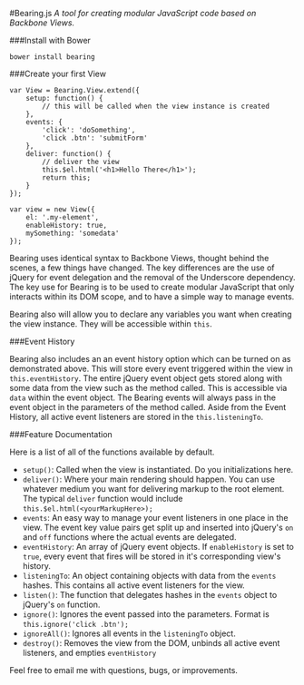#Bearing.js
_A tool for creating modular JavaScript code based on Backbone Views._

###Install with Bower

```
bower install bearing
```

###Create your first View

```
var View = Bearing.View.extend({
	setup: function() {
		// this will be called when the view instance is created
	},
	events: {
		'click': 'doSomething',
		'click .btn': 'submitForm'
	},
	deliver: function() {
		// deliver the view
		this.$el.html('<h1>Hello There</h1>');
		return this;
	}
});

var view = new View({
	el: '.my-element',
	enableHistory: true,
	mySomething: 'somedata'
});
```
Bearing uses identical syntax to Backbone Views, thought behind the scenes, a few things have changed.
The key differences are the use of jQuery for event delegation and the removal of the Underscore dependency.
The key use for Bearing is to be used to create modular JavaScript that only interacts within its DOM scope, and to have a simple way to manage events.

Bearing also will allow you to declare any variables you want when creating the view instance.  They will be accessible within ```this```.

###Event History

Bearing also includes an an event history option which can be turned on as demonstrated above.  This will store every event triggered within the view in ```this.eventHistory```.  The entire jQuery event object gets stored along with some data from the view such as the method called.
This is accessible via ```data``` within the event object.  The Bearing events will always pass in the event object in the parameters of the method called.
Aside from the Event History, all active event listeners are stored in the ```this.listeningTo```.

###Feature Documentation

Here is a list of all of the functions available by default.

- ```setup()```: Called when the view is instantiated.  Do you initializations here.
- ```deliver()```: Where your main rendering should happen.  You can use whatever medium you want for delivering markup to the root element.  The typical ```deliver``` function would include ```this.$el.html(<yourMarkupHere>);```
- ```events```: An easy way to manage your event listeners in one place in the view.  The event key value pairs get split up and inserted into jQuery's ```on``` and ```off``` functions where the actual events are delegated.
- ```eventHistory```: An array of jQuery event objects.  If ```enableHistory``` is set to ```true```, every event that fires will be stored in it's corresponding view's history.
- ```listeningTo```: An object containing objects with data from the ```events``` hashes.  This contains all active event listeners for the view.
- ```listen()```: The function that delegates hashes in the ```events``` object to jQuery's ```on``` function.
- ```ignore()```: Ignores the event passed into the parameters.  Format is ```this.ignore('click .btn');```
- ```ignoreAll()```: Ignores all events in the ```listeningTo``` object.
- ```destroy()```: Removes the view from the DOM, unbinds all active event listeners, and empties ```eventHistory```

Feel free to email me with questions, bugs, or improvements.
